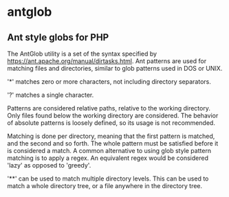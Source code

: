 # antglob
## Ant style globs for PHP

The AntGlob utility is a set of the syntax specified by https://ant.apache.org/manual/dirtasks.html. Ant patterns
are used for matching files and directories, similar to glob patterns used in DOS or UNIX.

'*' matches zero or more characters, not including directory separators.

'?' matches a single character.

Patterns are considered relative paths, relative to the working directory. Only files found below the working
directory are considered. The behavior of absolute patterns is loosely defined, so its usage is not recommended.

Matching is done per directory, meaning that the first pattern is matched, and the second and so forth. The whole
pattern must be satisfied before it is considered a match. A common alternative to using glob style pattern matching
is to apply a regex. An equivalent regex would be considered 'lazy' as opposed to 'greedy'.

'**' can be used to match multiple directory levels. This can be used to match a whole directory tree, or a file
anywhere in the directory tree.




